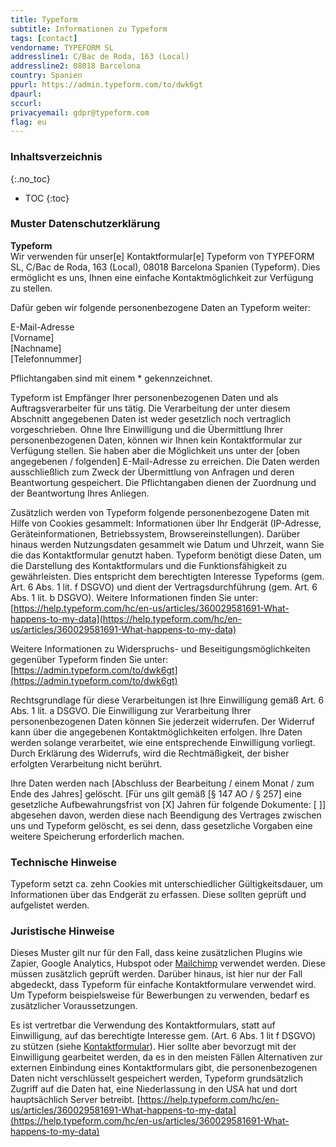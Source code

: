 ```yaml
---
title: Typeform
subtitle: Informationen zu Typeform
tags: [contact]
vendorname: TYPEFORM SL
addressline1: C/Bac de Roda, 163 (Local)
addressline2: 08018 Barcelona
country: Spanien
ppurl: https://admin.typeform.com/to/dwk6gt
dpaurl:
sccurl:
privacyemail: gdpr@typeform.com
flag: eu
---
```

### Inhaltsverzeichnis
{:.no_toc}
* TOC
{:toc}

### Muster Datenschutzerklärung
**Typeform**  
Wir verwenden für unser[e] Kontaktformular[e] Typeform von TYPEFORM SL, C/Bac de Roda, 163 (Local), 08018 Barcelona Spanien (Typeform). Dies ermöglicht es uns, Ihnen eine einfache Kontaktmöglichkeit zur Verfügung zu stellen.

Dafür geben wir folgende personenbezogene Daten an Typeform weiter:

E-Mail-Adresse  
[Vorname]  
[Nachname]  
[Telefonnummer]

Pflichtangaben sind mit einem * gekennzeichnet.

Typeform ist Empfänger Ihrer personenbezogenen Daten und als Auftragsverarbeiter für uns tätig. Die Verarbeitung der unter diesem Abschnitt angegebenen Daten ist weder gesetzlich noch vertraglich vorgeschrieben. Ohne Ihre Einwilligung und die Übermittlung Ihrer personenbezogenen Daten, können wir Ihnen kein Kontaktformular zur Verfügung stellen. Sie haben aber die Möglichkeit uns unter der [oben angegebenen / folgenden] E-Mail-Adresse zu erreichen. Die Daten werden ausschließlich zum Zweck der Übermittlung von Anfragen und deren Beantwortung gespeichert. Die Pflichtangaben dienen der Zuordnung und der Beantwortung Ihres Anliegen.

Zusätzlich werden von Typeform folgende personenbezogene Daten mit Hilfe von Cookies gesammelt: Informationen über Ihr Endgerät (IP-Adresse, Geräteinformationen, Betriebssystem, Browsereinstellungen). Darüber hinaus werden Nutzungsdaten gesammelt wie Datum und Uhrzeit, wann Sie die das Kontaktformular genutzt haben. Typeform benötigt diese Daten, um die Darstellung des Kontaktformulars und die Funktionsfähigkeit zu gewährleisten. Dies entspricht dem berechtigten Interesse Typeforms (gem. Art. 6 Abs. 1 lit. f DSGVO) und dient der Vertragsdurchführung (gem. Art. 6 Abs. 1 lit. b DSGVO). Weitere Informationen finden Sie unter: [https://help.typeform.com/hc/en-us/articles/360029581691-What-happens-to-my-data](https://help.typeform.com/hc/en-us/articles/360029581691-What-happens-to-my-data)

Weitere Informationen zu Widerspruchs- und Beseitigungsmöglichkeiten gegenüber Typeform finden Sie unter: [https://admin.typeform.com/to/dwk6gt](https://admin.typeform.com/to/dwk6gt)

Rechtsgrundlage für diese Verarbeitungen ist Ihre Einwilligung gemäß Art. 6 Abs. 1 lit. a DSGVO. Die Einwilligung zur Verarbeitung Ihrer personenbezogenen Daten können Sie jederzeit widerrufen. Der Widerruf kann über die angegebenen Kontaktmöglichkeiten erfolgen. Ihre Daten werden solange verarbeitet, wie eine entsprechende Einwilligung vorliegt. Durch Erklärung des Widerrufs, wird die Rechtmäßigkeit, der bisher erfolgten Verarbeitung nicht berührt. 

Ihre Daten werden nach [Abschluss der Bearbeitung / einem Monat / zum Ende des Jahres] gelöscht. [Für uns gilt gemäß [§ 147 AO / § 257] eine gesetzliche Aufbewahrungsfrist von [X] Jahren für folgende Dokumente: [ ]] abgesehen davon, werden diese nach Beendigung des Vertrages zwischen uns und Typeform gelöscht, es sei denn, dass gesetzliche Vorgaben eine weitere Speicherung erforderlich machen.

### Technische Hinweise
Typeform setzt ca. zehn Cookies mit unterschiedlicher Gültigkeitsdauer, um Informationen über das Endgerät zu erfassen. Diese sollten geprüft und aufgelistet werden.

### Juristische Hinweise

Dieses Muster gilt nur für den Fall, dass keine zusätzlichen Plugins wie Zapier, Google Analytics, Hubspot oder [Mailchimp](https://opr.vc/docs/newsletter/mailchimp/) verwendet werden. Diese müssen zusätzlich geprüft werden. Darüber hinaus, ist hier nur der Fall abgedeckt, dass Typeform für einfache Kontaktformulare verwendet wird. Um Typeform beispielsweise für Bewerbungen zu verwenden, bedarf es zusätzlicher Voraussetzungen.

Es ist vertretbar die Verwendung des Kontaktformulars, statt auf Einwilligung, auf das berechtigte Interesse gem. (Art. 6 Abs. 1 lit f DSGVO) zu stützen (siehe [Kontaktformular](https://opr.vc/docs/kontakt/kontaktformular/)). Hier sollte aber bevorzugt mit der Einwilligung gearbeitet werden, da es in den meisten Fällen Alternativen zur externen Einbindung eines Kontaktformulars gibt, die personenbezogenen Daten nicht verschlüsselt gespeichert werden, Typeform grundsätzlich Zugriff auf die Daten hat, eine Niederlassung in den USA hat und dort hauptsächlich Server betreibt. [https://help.typeform.com/hc/en-us/articles/360029581691-What-happens-to-my-data](https://help.typeform.com/hc/en-us/articles/360029581691-What-happens-to-my-data)